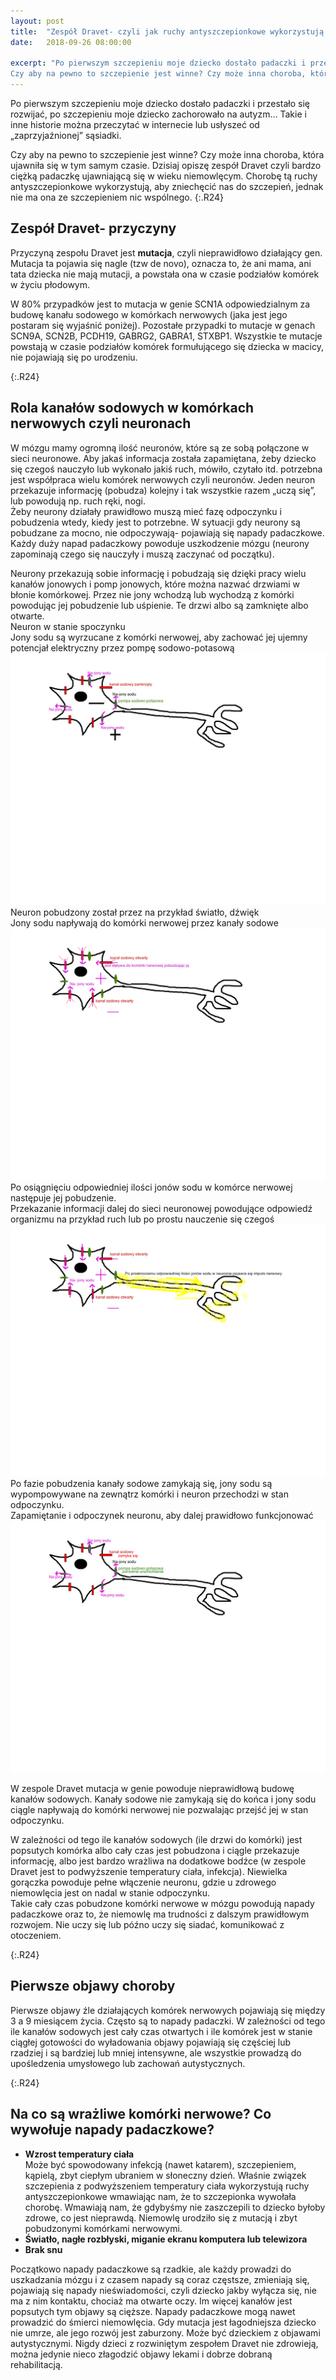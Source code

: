 ```yaml
---
layout: post
title:  "Zespół Dravet- czyli jak ruchy antyszczepionkowe wykorzystują naszą niewiedzę"
date:   2018-09-26 08:00:00

excerpt: "Po pierwszym szczepieniu moje dziecko dostało padaczki i przestało się rozwijać, po szczepieniu moje dziecko zachorowało na autyzm… Takie i inne historie można przeczytać w internecie lub usłyszeć od „zaprzyjaźnionej” sąsiadki.  
Czy aby na pewno to szczepienie jest winne? Czy może inna choroba, która ujawniła się w tym samym czasie. Dzisiaj opiszę **zespół Dravet** czyli bardzo ciężką padaczkę ujawniającą się w wieku niemowlęcym. Chorobę tą ruchy antyszczepionkowe wykorzystują, aby zniechęcić nas do szczepień, jednak **nie ma ona ze szczepieniem nic wspólnego**."
---
```

Po pierwszym szczepieniu moje dziecko dostało padaczki i przestało się rozwijać, po szczepieniu moje dziecko zachorowało na autyzm… Takie i inne historie można przeczytać w internecie lub usłyszeć od „zaprzyjaźnionej” sąsiadki. 

Czy aby na pewno to szczepienie jest winne? Czy może inna choroba, która ujawniła się w tym samym czasie. Dzisiaj opiszę zespół Dravet czyli bardzo ciężką padaczkę ujawniającą się w wieku niemowlęcym. Chorobę tą ruchy antyszczepionkowe wykorzystują, aby zniechęcić nas do szczepień, jednak nie ma ona ze szczepieniem nic wspólnego.
{:.R24}
## Zespół Dravet- przyczyny

Przyczyną zespołu Dravet jest **mutacja**, czyli nieprawidłowo działający gen. Mutacja ta pojawia się nagle (tzw de novo), oznacza to, że ani mama, ani tata dziecka nie mają mutacji, a powstała ona w czasie podziałów komórek w życiu płodowym.

W 80% przypadków jest to mutacja w genie SCN1A odpowiedzialnym za budowę kanału sodowego w komórkach nerwowych (jaka jest jego postaram się wyjaśnić poniżej). Pozostałe przypadki to mutacje w genach SCN9A, SCN2B, PCDH19, GABRG2, GABRA1, STXBP1. Wszystkie te mutacje powstają w czasie podziałów komórek formułującego się dziecka w macicy, nie pojawiają się po urodzeniu. 

{:.R24}
## Rola kanałów sodowych w komórkach nerwowych czyli neuronach

W mózgu mamy ogromną ilość neuronów, które są ze sobą połączone w sieci neuronowe. Aby jakaś informacja została zapamiętana, żeby dziecko się czegoś nauczyło lub wykonało jakiś ruch, mówiło, czytało itd. potrzebna jest współpraca wielu komórek nerwowych czyli neuronów. Jeden neuron przekazuje informację (pobudza) kolejny i tak wszystkie razem „uczą się”, lub powodują np. ruch ręki, nogi.  
Żeby neurony działały prawidłowo muszą mieć fazę odpoczynku i pobudzenia wtedy, kiedy jest to potrzebne. 
W sytuacji gdy neurony są pobudzane za mocno, nie odpoczywają- pojawiają się napady padaczkowe. Każdy duży napad padaczkowy powoduje uszkodzenie mózgu (neurony zapominają czego się nauczyły i muszą zaczynać od początku).

Neurony przekazują sobie informację i pobudzają się dzięki pracy wielu kanałów jonowych i pomp jonowych, które można nazwać drzwiami w błonie komórkowej. Przez nie jony wchodzą lub wychodzą z komórki powodując jej pobudzenie lub uśpienie. Te drzwi albo są zamknięte albo otwarte.  
Neuron w stanie spoczynku  
Jony sodu są wyrzucane z komórki nerwowej, aby zachować jej ujemny potencjał elektryczny przez pompę sodowo-potasową
![neuron2](/png/neuronwstaniespoczynku.jpg)
Neuron pobudzony został przez na przykład światło, dźwięk  
Jony sodu napływają do komórki nerwowej przez kanały sodowe
![neuron4](/png/neuronpobudzenie.jpg)
Po osiągnięciu odpowiedniej ilości jonów sodu w komórce nerwowej następuje jej pobudzenie.  
Przekazanie informacji dalej do sieci neuronowej powodujące odpowiedź organizmu na przykład ruch lub po prostu nauczenie się czegoś  
![neuron3](/png/neuronwyladowanie.png)
Po fazie pobudzenia kanały sodowe zamykają się, jony sodu są wypompowywane na zewnątrz komórki i neuron przechodzi w stan odpoczynku.  
Zapamiętanie i odpoczynek neuronu, aby dalej prawidłowo funkcjonować  
![neuron](/png/neuronpowrotdostanuspoczynku.png)

W zespole Dravet mutacja w genie powoduje nieprawidłową budowę kanałów sodowych. Kanały sodowe nie zamykają się do końca i jony sodu ciągle napływają do komórki nerwowej nie pozwalając przejść jej w stan odpoczynku. 

W zależności od tego ile kanałów sodowych (ile drzwi do komórki) jest popsutych komórka albo cały czas jest pobudzona i ciągle przekazuje informację, albo jest bardzo wrażliwa na dodatkowe bodźce (w zespole Dravet jest to podwyższenie temperatury ciała, infekcja). Niewielka gorączka powoduje pełne włączenie neuronu, gdzie u zdrowego niemowlęcia jest on nadal w stanie odpoczynku.  
Takie cały czas pobudzone komórki nerwowe w mózgu powodują napady padaczkowe oraz to, że niemowlę ma trudności z dalszym prawidłowym rozwojem. Nie uczy się lub późno uczy się siadać, komunikować z otoczeniem.

{:.R24}
##  Pierwsze objawy choroby

Pierwsze objawy źle działających komórek nerwowych pojawiają się między 3 a 9 miesiącem życia. Często są to napady padaczki.  W zależności od tego ile kanałów sodowych jest cały czas otwartych i ile komórek jest w stanie ciągłej gotowości do wyładowania objawy pojawiają się częściej lub rzadziej i są bardziej lub mniej intensywne, ale wszystkie prowadzą do upośledzenia umysłowego lub zachowań autystycznych.

{:.R24}
##  Na co są wrażliwe komórki nerwowe? Co wywołuje napady padaczkowe?

 - **Wzrost temperatury ciała**  
Może być spowodowany infekcją (nawet katarem), szczepieniem, kąpielą, zbyt ciepłym ubraniem w słoneczny dzień.
Właśnie związek szczepienia z podwyższeniem temperatury ciała wykorzystują ruchy antyszczepionkowe wmawiając nam, że to szczepionka wywołała chorobę. Wmawiają nam, że gdybyśmy nie zaszczepili to dziecko byłoby zdrowe, co jest nieprawdą. Niemowlę urodziło się z mutacją i zbyt pobudzonymi komórkami nerwowymi. 
 - **Światło, nagłe rozbłyski, miganie ekranu komputera lub telewizora**  
 - **Brak snu**

Początkowo napady padaczkowe są rzadkie, ale każdy prowadzi do uszkadzania mózgu i z czasem napady są coraz częstsze, zmieniają się, pojawiają się napady nieświadomości, czyli dziecko jakby wyłącza się, nie ma z nim kontaktu, chociaż ma otwarte oczy. 
Im więcej kanałów jest popsutych tym objawy są cięższe. Napady padaczkowe mogą nawet prowadzić do śmierci niemowlęcia. Gdy mutacja jest łagodniejsza dziecko nie umrze, ale jego rozwój jest zaburzony. Może być dzieckiem z objawami autystycznymi. Nigdy dzieci z rozwiniętym zespołem Dravet nie zdrowieją, można jedynie nieco złagodzić objawy lekami i dobrze dobraną rehabilitacją.


